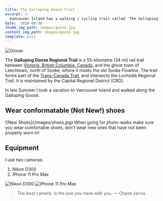 ```yaml
---
title: The Galloping Goose Trail
excerpt: >-
  Vancouver Island has a walking / cycling trail called 'The Galloping Goose Regional Trail' is 55 kilometer part of the Trans-Canada Trail. 
date: '2020-08-30'
thumb_img_path: images/goose.jpg
content_img_path: images/goose.jpg
template: post
---
```


![Goose](/images/goose.jpg)

The **Galloping Goose Regional Trail** is a 55-kilometre (34 mi) rail trail between [Victoria, British Columbia, Canada](https://en.m.wikipedia.org/wiki/Victoria,_British_Columbia), and the ghost town of Leechtown, north of Sooke, where it meets the old Sooke Flowline. The trail forms part of the [Trans-Canada Trail](https://en.m.wikipedia.org/wiki/Trans-Canada_Trail), and intersects the Lochside Regional Trail. It is maintained by the Capital Regional District (CRD).

In late Summer I took a vacation to Vancouver Island and walked along the Galloping Goose.

## Wear conformatable (Not New!) shoes

![New Shoes]{/images/shoes.jpg)
When going for photo-walks make sure you wear comfortable shoes, don't wear new ones that have not been properly worn in!


## Equipment

I use two cameras:
1. Nikon D300
2. iPhone 11 Pro Max

![Nikon D300](/images/D300.jpg)
![iPhone 11 Pro Max](/images/iphone.jpg)

> The best camera, is the one you have with you. ― Chase Jarvis
